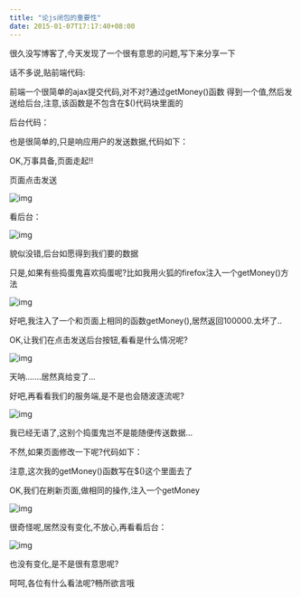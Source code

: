 ```yaml
---
title: "论js闭包的重要性"
date: 2015-01-07T17:17:40+08:00
---
```


很久没写博客了,今天发现了一个很有意思的问题,写下来分享一下

话不多说,贴前端代码:

 前端一个很简单的ajax提交代码,对不对?通过getMoney()函数 得到一个值,然后发送给后台,注意,该函数是不包含在$()代码块里面的

 后台代码：

 也是很简单的,只是响应用户的发送数据,代码如下：

OK,万事具备,页面走起!!

页面点击发送

![img](071704374536164.jpg)

看后台：

![img](071705149213951.jpg)

 

貌似没错,后台如愿得到我们要的数据

只是,如果有些捣蛋鬼喜欢捣蛋呢?比如我用火狐的firefox注入一个getMoney()方法

![img](071708035626897.jpg)

好吧,我注入了一个和页面上相同的函数getMoney(),居然返回100000.太坏了..

OK,让我们在点击发送后台按钮,看看是什么情况呢?

![img](071709315318989.jpg)

天呐.......居然真给变了...

好吧,再看看我们的服务端,是不是也会随波逐流呢?

![img](071711072182789.jpg)

我已经无语了,这别个捣蛋鬼岂不是能随便传送数据...

不然,如果页面修改一下呢?代码如下：

 

注意,这次我的getMoney()函数写在$()这个里面去了

OK,我们在刷新页面,做相同的操作,注入一个getMoney

![img](071714314849352.jpg)

很奇怪呢,居然没有变化,不放心,再看看后台：

![img](071715343906533.jpg)

也没有变化,是不是很有意思呢?

呵呵,各位有什么看法呢?畅所欲言哦